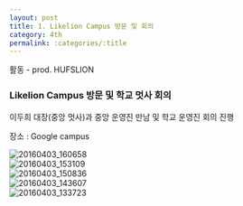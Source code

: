 ```yaml
---
layout: post
title: 1. Likelion Campus 방문 및 회의
category: 4th
permalink: :categories/:title
---
```


활동 - prod. HUFSLION  


### Likelion Campus 방문 및 학교 멋사 회의  

이두희 대장(중앙 멋사)과 중앙 운영진 만남 및 학교 운영진 회의 진행

장소 : Google campus  

![20160403_160658](https://user-images.githubusercontent.com/30469948/99146920-db9c6180-26bf-11eb-92a6-aeb0e047af0e.jpg)  
![20160403_153109](https://user-images.githubusercontent.com/30469948/99146924-e1924280-26bf-11eb-849f-42b93e76d88c.jpg)  
![20160403_150836](https://user-images.githubusercontent.com/30469948/99146925-e2c36f80-26bf-11eb-8880-fb903485035b.jpg)  
![20160403_143607](https://user-images.githubusercontent.com/30469948/99146927-e35c0600-26bf-11eb-97d3-ca2ab6954001.jpg)  
![20160403_133723](https://user-images.githubusercontent.com/30469948/99146928-e3f49c80-26bf-11eb-90b7-b023c3c8309a.jpg)  
